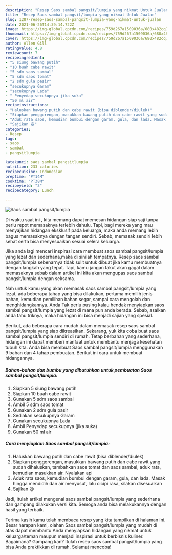 ```yaml
---
description: "Resep Saos sambal pangsit/lumpia yang nikmat Untuk Jualan"
title: "Resep Saos sambal pangsit/lumpia yang nikmat Untuk Jualan"
slug: 1287-resep-saos-sambal-pangsit-lumpia-yang-nikmat-untuk-jualan
date: 2021-06-26T14:39:14.722Z
image: https://img-global.cpcdn.com/recipes/759d267a1509036a/680x482cq70/saos-sambal-pangsitlumpia-foto-resep-utama.jpg
thumbnail: https://img-global.cpcdn.com/recipes/759d267a1509036a/680x482cq70/saos-sambal-pangsitlumpia-foto-resep-utama.jpg
cover: https://img-global.cpcdn.com/recipes/759d267a1509036a/680x482cq70/saos-sambal-pangsitlumpia-foto-resep-utama.jpg
author: Allen Gill
ratingvalue: 4.8
reviewcount: 7
recipeingredient:
- "5 siung bawang putih"
- "10 buah cabe rawit"
- "5 sdm saos sambal"
- "5 sdm saos tomat"
- "2 sdm gula pasir"
- "secukupnya Garam"
- "secukupnya Lada"
- " Penyedap secukupnya jika suka"
- "50 ml air"
recipeinstructions:
- "Haluskan bawang putih dan cabe rawit (bisa diblender/diulek)"
- "Siapkan penggorengan, masukkan bawang putih dan cabe rawit yang sudah dihaluskan, tambahkan saos tomat dan saos sambal, aduk rata, kemudian masukkan air. Nyalakan api"
- "Aduk rata saos, kemudian bumbui dengan garam, gula, dan lada. Masak hingga mendidih dan air menyusut, lalu cicipi rasa, silakan disesuaikan"
- "Sajikan 😆"
categories:
- Resep
tags:
- saos
- sambal
- pangsitlumpia

katakunci: saos sambal pangsitlumpia 
nutrition: 233 calories
recipecuisine: Indonesian
preptime: "PT14M"
cooktime: "PT38M"
recipeyield: "3"
recipecategory: Lunch

---
```



![Saos sambal pangsit/lumpia](https://img-global.cpcdn.com/recipes/759d267a1509036a/680x482cq70/saos-sambal-pangsitlumpia-foto-resep-utama.jpg)

Di waktu  saat ini , kita memang dapat memesan hidangan siap saji tanpa perlu repot memasaknya terlebih dahulu. Tapi, bagi mereka yang mau menyajikan hidangan eksklusif pada keluarga, maka anda memang lebih bagus memasaknya dengan tangan sendiri. Sebab, memasak sendiri lebih sehat serta bisa menyesuaikan sesuai selera keluarga.

Jika anda lagi mencari inspirasi cara membuat saos sambal pangsit/lumpia yang lezat dan sederhana,maka di sinilah tempatnya. Resep saos sambal pangsit/lumpia  sebenarnya tidak sulit untuk dibuat jika kamu membuatnya dengan langkah yang tepat. Tapi, kamu jangan takut akan gagal dalam memasaknya 
sebab dalam artikel ini kita akan mengupas saos sambal pangsit/lumpia dengan seksama.  



Nah untuk kamu yang akan memasak saos sambal pangsit/lumpia yang lezat, ada beberapa tahap yang bisa dilakukan, pertama memilih jenis bahan, kemudian pemilihan bahan segar, sampai cara mengolah dan menghidangkannya. Anda Tak perlu pusing kalau hendak menyiapkan saos sambal pangsit/lumpia yang lezat di mana pun anda berada. Sebab, asalkan anda  tahu triknya, maka hidangan ini bisa menjadi sajian yang spesial.

Berikut, ada beberapa cara mudah dalam memasak resep saos sambal pangsit/lumpia yang siap dikreasikan. Sekarang, yuk kita coba buat saos sambal pangsit/lumpia sendiri di rumah. Tetap berbahan yang sederhana, hidangan ini dapat memberi manfaat untuk membantu menjaga kesehatan tubuh kita. Anda bisa membuat Saos sambal pangsit/lumpia menggunakan 9 bahan dan 4 tahap pembuatan. Berikut ini cara untuk membuat hidangannya.

<!--inarticleads1-->

##### Bahan-bahan dan bumbu yang dibutuhkan untuk pembuatan Saos sambal pangsit/lumpia:

1. Siapkan 5 siung bawang putih
1. Siapkan 10 buah cabe rawit
1. Gunakan 5 sdm saos sambal
1. Ambil 5 sdm saos tomat
1. Gunakan 2 sdm gula pasir
1. Sediakan secukupnya Garam
1. Gunakan secukupnya Lada
1. Ambil  Penyedap secukupnya (jika suka)
1. Gunakan 50 ml air




<!--inarticleads2-->

##### Cara menyiapkan Saos sambal pangsit/lumpia:

1. Haluskan bawang putih dan cabe rawit (bisa diblender/diulek)
1. Siapkan penggorengan, masukkan bawang putih dan cabe rawit yang sudah dihaluskan, tambahkan saos tomat dan saos sambal, aduk rata, kemudian masukkan air. Nyalakan api
1. Aduk rata saos, kemudian bumbui dengan garam, gula, dan lada. Masak hingga mendidih dan air menyusut, lalu cicipi rasa, silakan disesuaikan
1. Sajikan 😆




Jadi, itulah artikel mengenai  saos sambal pangsit/lumpia  yang sederhana dan gampang dilakukan versi kita. Semoga anda bisa melakukannya dengan hasil yang terbaik. 

Terima kasih kamu telah membaca resep yang kita tampilkan di halaman ini. Besar harapan kami, olahan  Saos sambal pangsit/lumpia yang mudah di atas dapat membantu Anda menyiapkan hidangan yang nikmat untuk keluarga/teman maupun menjadi inspirasi untuk berbisnis kuliner. Bagaimana? Gampang kan? Itulah resep saos sambal pangsit/lumpia yang bisa Anda praktikkan di rumah. Selamat mencoba!


